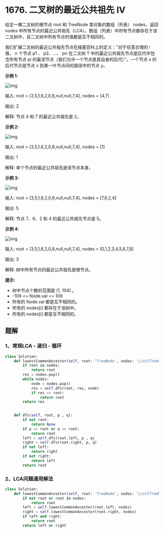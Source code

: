 # 1676. 二叉树的最近公共祖先 IV

给定一棵二叉树的根节点 root 和 TreeNode 类对象的数组（列表） nodes，返回 nodes 中所有节点的最近公共祖先（LCA）。数组（列表）中所有节点都存在于该二叉树中，且二叉树中所有节点的值都是互不相同的。

我们扩展二叉树的最近公共祖先节点在维基百科上的定义：“对于任意合理的 i 值， n 个节点 p1 、 p2、...、 pn 在二叉树 T 中的最近公共祖先节点是后代中包含所有节点 pi 的最深节点（我们允许一个节点是其自身的后代）”。一个节点 x 的后代节点是节点 x 到某一叶节点间的路径中的节点 y。

 

**示例 1:**

![img](https://assets.leetcode.com/uploads/2018/12/14/binarytree.png)

输入: root = [3,5,1,6,2,0,8,null,null,7,4], nodes = [4,7]

输出: 2

解释: 节点 4 和 7 的最近公共祖先是 2。

**示例 2:**

![img](https://assets.leetcode.com/uploads/2018/12/14/binarytree.png)

输入: root = [3,5,1,6,2,0,8,null,null,7,4], nodes = [1]

输出: 1

解释: 单个节点的最近公共祖先是该节点本身。

**示例 3:**

![img](https://assets.leetcode.com/uploads/2018/12/14/binarytree.png)

输入: root = [3,5,1,6,2,0,8,null,null,7,4], nodes = [7,6,2,4]

输出: 5

解释: 节点 7、6、2 和 4 的最近公共祖先节点是 5。

**示例 4:**

![img](https://assets.leetcode.com/uploads/2018/12/14/binarytree.png)

输入: root = [3,5,1,6,2,0,8,null,null,7,4], nodes = [0,1,2,3,4,5,6,7,8]

输出: 3

解释: 树中所有节点的最近公共祖先是根节点。

**提示:**

- 树中节点个数的范围是 [1, 104] 。
- -109 <= Node.val <= 109
- 所有的 Node.val 都是互不相同的。
- 所有的 nodes[i] 都存在于该树中。
- 所有的 nodes[i] 都是互不相同的。

## 题解

### 1、常规LCA - 递归 - 循环

```python
class Solution:
    def lowestCommonAncestor(self, root: 'TreeNode', nodes: 'List[TreeNode]') -> 'TreeNode':
        if root in nodes:
            return root
        res = nodes.pop()
        while nodes:
            node = nodes.pop()
            res = self.dfs(root, res, node)
            if res == root:
                return root
        return res
        

    def dfs(self, root, p , q):
        if not root:
            return None
        if p == root or q == root:
            return root
        left = self.dfs(root.left, p , q)
        right = self.dfs(root.right, p, q)
        if not left:
            return right
        if not right:
            return left
        return root
```

### 2、LCA问题通用解法

```python
class Solution:
    def lowestCommonAncestor(self, root: 'TreeNode', nodes: 'List[TreeNode]') -> 'TreeNode':
        if not root or root in nodes:
            return root
        left = self.lowestCommonAncestor(root.left, nodes)
        right = self.lowestCommonAncestor(root.right, nodes)
        if left and right:
            return root
        return left or right
```

